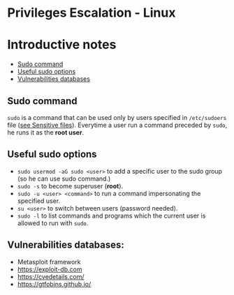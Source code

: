 # Privileges Escalation - Linux
# Introductive notes

- [Sudo command](#sudo-command)
- [Useful sudo options](#useful-sudo-options)
- [Vulnerabilities databases](#vulnerabilities-databases)

## Sudo command
`sudo` is a command that can be used only by users specified in `/etc/sudoers` file ([see Sensitive files](2-Sensitive%20files.md)). Everytime a user run a command preceded by `sudo`, he runs it as the **root user**.

## Useful sudo options
- `sudo usermod -aG sudo <user>` to add a specific user to the sudo group (so he can use sudo command.)
- `sudo -s` to become superuser (**root**).
- `sudo -u <user> <command>` to run a command impersonating the specified user.
- `su <user>` to switch between users (password needed).
- `sudo -l` to list commands and programs which the current user is allowed to run with `sudo`.

## Vulnerabilities databases: 
- Metasploit framework
- https://exploit-db.com 
- https://cvedetails.com/
- https://gtfobins.github.io/